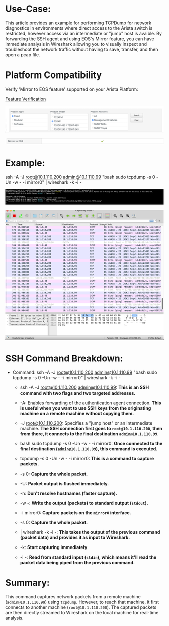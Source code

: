 # Use-Case: 

This article provides an example for performing TCPDump for network diagnostics in environments where direct access to the Arista switch is restricted, however access via an intermediate or "jump" host is avaible.  By forwarding the SSH agent and using EOS's Mirror feature, you can have immediate analysis in Wireshark allowing you to visually inspect and troubleshoot the network traffic without having to save, transfer, and then open a pcap file. 

# Platform Compatibility
Verify 'Mirror to EOS feature' supported on your Arista Platform:

[Feature Verification](https://www.arista.com/en/support/product-documentation/supported-features)

 ![Example](https://github.com/dedaise/SSH-Jump-Tcpdump2Wireshark/blob/main/Screen%20Shot%202023-08-28%20at%2010.34.06%20AM.png)

 ![Example](https://github.com/dedaise/SSH-Jump-Tcpdump2Wireshark/blob/main/Screen%20Shot%202023-08-28%20at%2010.34.46%20AM.png)

# Example: 

ssh -A -J root@10.1.110.200 admin@10.1.110.99 "bash sudo tcpdump -s 0 -Un -w - -i mirror0" | wireshark -k -i - 

![Example Image](https://github.com/dedaise/SSH-Jump-Tcpdump2Wireshark/blob/main/Screen%20Shot%202023-08-28%20at%209.56.28%20AM.png)

![Example Image](https://github.com/dedaise/SSH-Jump-Tcpdump2Wireshark/blob/main/Screen%20Shot%202023-08-28%20at%209.56.54%20AM.png)

 
# SSH Command Breakdown: 

* Command: ssh -A -J root@10.1.110.200 admin@10.1.110.99 "bash sudo tcpdump -s 0 -Un -w - -i mirror0" | wireshark -k -i - 

  * ssh -A -J root@10.1.110.200 admin@10.1.110.99:  **This is an SSH command with two flags and two targeted addresses.**

   * -A: Enables forwarding of the authentication agent connection. **This is useful when you want to use SSH keys from the originating machine on a remote machine without copying them.** 

   * -J root@10.1.110.200: Specifies a "jump host" or an intermediate machine. **The SSH connection first goes to `root@10.1.110.200`, then from there, it connects to the final destination `admin@10.1.110.99`.** 
  
  * bash sudo tcpdump -s 0 -Un -w - -i mirror0: **Once connected to the final destination (`admin@10.1.110.99`), this command is executed.**

   * tcpdump -s 0 -Un -w - -i mirror0: **This is a command to capture packets.**  

   * -s 0: **Capture the whole packet.**

   * -U: **Packet output is flushed immediately.** 
 
   * -n: **Don't resolve hostnames (faster capture).** 
 
   * -w -: **Write the output (packets) to standard output (`stdout`).** 
 
   * -i mirror0: **Capture packets on the `mirror0` interface.** 
 
  * -s 0: **Capture the whole packet.** 
  
  * | wireshark -k -i -: **This takes the output of the previous command (packet data) and provides it as input to Wireshark.**

   * -k: **Start capturing immediately**

   * -i -: **Read from standard input (`stdin`), which means it'll read the packet data being piped from the previous command.** 
   
# Summary: 
  
This command captures network packets from a remote machine (`admin@10.1.110.99`) using `tcpdump`. However, to reach that machine, it first connects to another machine (`root@10.1.110.200`). The captured packets are then directly streamed to Wireshark on the local machine for real-time analysis. 



